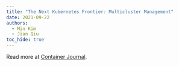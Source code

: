 ```yaml
---
title: "The Next Kubernetes Frontier: Multicluster Management"
date: 2021-09-22
authors:
  - Min Kim
  - Jian Qiu
toc_hide: true
---
```


Read more at [Container Journal](https://containerjournal.com/features/the-next-kubernetes-frontier-multicluster-management/).